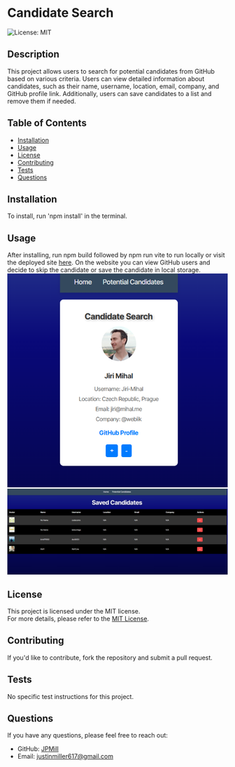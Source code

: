 # Candidate Search

![License: MIT](https://img.shields.io/badge/License-MIT-yellow.svg)

## Description
This project allows users to search for potential candidates from GitHub based on various criteria. Users can view detailed information about candidates, such as their name, username, location, email, company, and GitHub profile link. Additionally, users can save candidates to a list and remove them if needed.

## Table of Contents
- [Installation](#installation)
- [Usage](#usage)
- [License](#license)
- [Contributing](#contributing)
- [Tests](#tests)
- [Questions](#questions)

## Installation
To install, run 'npm install' in the terminal.

## Usage
After installing, run npm build followed by npm run vite to run locally or visit the deployed site [here](https://candidate-search-f8k8.onrender.com/). On the website you can view GitHub users and decide to skip the candidate or save the candidate in local storage.
![Candidate Search Screenshot](./src/assets/candidatehome.png)
![Candidate Save Screenshot](./src/assets/candidatesave.png)

## License
This project is licensed under the MIT license.  
For more details, please refer to the [MIT License](https://opensource.org/licenses/MIT).
  

## Contributing
If you'd like to contribute, fork the repository and submit a pull request.

## Tests
No specific test instructions for this project.

## Questions
If you have any questions, please feel free to reach out:
- GitHub: [JPMill](https://github.com/JPMill)
- Email: [justinmiller617@gmail.com](mailto:justinmiller617@gmail.com)